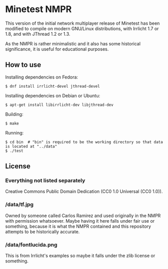 # Minetest NMPR

This version of the initial network multiplayer release of Minetest has been
modified to compile on modern GNU/Linux distributions, with Irrlicht 1.7 or 1.8,
and with JThread 1.2 or 1.3.

As the NMPR is rather minimalistic and it also has some historical significance,
it is useful for educational purposes.

## How to use

Installing dependencies on Fedora:
```
$ dnf install irrlicht-devel jthread-devel
```

Installing dependencies on Debian or Ubuntu:
```
$ apt-get install libirrlicht-dev libjthread-dev
```

Building:
```
$ make
```

Running:
```
$ cd bin  # "bin" is required to be the working directory so that data is located at "../data"
$ ./test
```

## License

### Everything not listed separately

Creative Commons Public Domain Dedication (CC0 1.0 Universal (CC0 1.0)).

### /data/tf.jpg

Owned by someone called Carlos Ramirez and used originally in the NMPR with
permission whatsoever. Maybe having it here falls under fair use or something,
because it is what the NMPR contained and this repository attempts to be
historically accurate.

### /data/fontlucida.png

This is from Irrlicht's examples so maybe it falls under the zlib license or
something.

